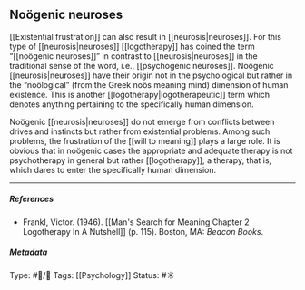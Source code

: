 ## Noögenic neuroses # 

[[Existential frustration]] can also result in [[neurosis|neuroses]]. For this type of [[neurosis|neuroses]] [[logotherapy]] has coined the term “[[noögenic neuroses]]” in contrast to [[neurosis|neuroses]] in the traditional sense of the word, i.e., [[psychogenic neuroses]]. Noögenic [[neurosis|neuroses]] have their origin not in the psychological but rather in the “noölogical” (from the Greek noös meaning mind) dimension of human existence. This is another [[logotherapy|logotherapeutic]] term which denotes anything pertaining to the specifically human dimension.

Noögenic [[neurosis|neuroses]] do not emerge from conflicts between drives and instincts but rather from existential problems. Among such problems, the frustration of the [[will to meaning]] plays a large role. It is obvious that in noögenic cases the appropriate and adequate therapy is not psychotherapy in general but rather [[logotherapy]]; a therapy, that is, which dares to enter the specifically human dimension.

___

##### References

- Frankl, Victor. (1946). [[Man's Search for Meaning Chapter 2 Logotherapy In A Nutshell]] (p. 115). Boston, MA: _Beacon Books_. 

##### Metadata

Type: #🔵/🔵 
Tags: [[Psychology]]
Status: #☀️ 